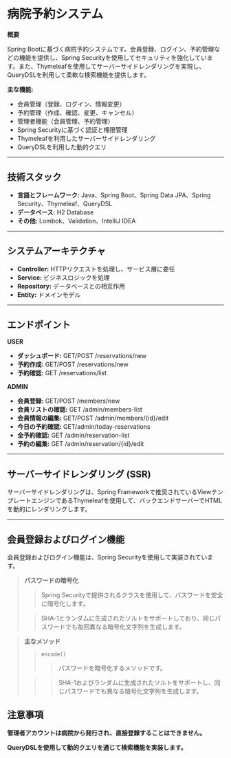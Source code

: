 # 病院予約システム

**概要**

Spring Bootに基づく病院予約システムです。会員登録、ログイン、予約管理などの機能を提供し、Spring Securityを使用してセキュリティを強化しています。また、Thymeleafを使用してサーバーサイドレンダリングを実現し、QueryDSLを利用して柔軟な検索機能を提供します。

**主な機能:**

* 会員管理（登録、ログイン、情報変更）
* 予約管理（作成、確認、変更、キャンセル）
* 管理者機能（会員管理、予約管理）
* Spring Securityに基づく認証と権限管理
* Thymeleafを利用したサーバーサイドレンダリング
* QueryDSLを利用した動的クエリ

***

## 技術スタック

* **言語とフレームワーク:** Java、Spring Boot、Spring Data JPA、Spring Security、Thymeleaf、QueryDSL
* **データベース:** H2 Database
* **その他:** Lombok、Validation、IntelliJ IDEA

***

## システムアーキテクチャ

* **Controller:** HTTPリクエストを処理し、サービス層に委任
* **Service:** ビジネスロジックを処理
* **Repository:** データベースとの相互作用
* **Entity:** ドメインモデル

***

## エンドポイント

**USER**
* **ダッシュボード:** GET/POST /reservations/new
* **予約作成:** GET/POST /reservations/new
* **予約確認:** GET /reservations/list

**ADMIN**
* **会員登録:** GET/POST /members/new
* **会員リストの確認:** GET /admin/members-list
* **会員情報の編集:** GET/POST /admin/members/{id}/edit
* **今日の予約確認:** GET/admin/today-reservations
* **全予約確認:** GET /admin/reservation-list
* **予約の編集:** GET /admin/reservation/{id}/edit

***

## サーバーサイドレンダリング (SSR)

サーバーサイドレンダリングは、Spring Frameworkで推奨されているViewテンプレートエンジンであるThymeleafを使用して、バックエンドサーバーでHTMLを動的にレンダリングします。

***

## 会員登録およびログイン機能

会員登録およびログイン機能は、Spring Securityを使用して実装されています。

> **パスワードの暗号化**
> > Spring Securityで提供されるクラスを使用して、パスワードを安全に暗号化します。
>
> > SHA-1とランダムに生成されたソルトをサポートしており、同じパスワードでも毎回異なる暗号化文字列を生成します。

> **主なメソッド**
> > `encode()`
> >> パスワードを暗号化するメソッドです。
>
> >> SHA-1およびランダムに生成されたソルトをサポートし、同じパスワードでも異なる暗号化文字列を生成します。

## 注意事項

**管理者アカウントは病院から発行され、直接登録することはできません。**

**QueryDSLを使用して動的クエリを通じて検索機能を実装します。**
